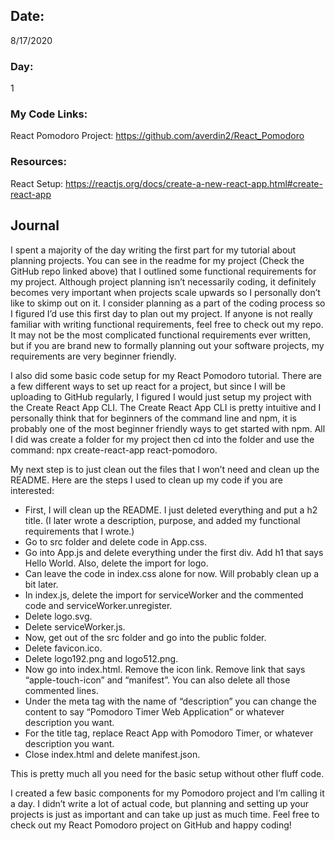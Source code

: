 ## Date:

8/17/2020

### Day:

1

### My Code Links:

React Pomodoro Project: https://github.com/averdin2/React_Pomodoro

### Resources:

React Setup: https://reactjs.org/docs/create-a-new-react-app.html#create-react-app

## Journal

I spent a majority of the day writing the first part for my tutorial about planning projects. You can see in the readme for my project (Check the GitHub repo linked above) that I outlined some functional requirements for my project. Although project planning isn’t necessarily coding, it definitely becomes very important when projects scale upwards so I personally don’t like to skimp out on it. I consider planning as a part of the coding process so I figured I’d use this first day to plan out my project. If anyone is not really familiar with writing functional requirements, feel free to check out my repo. It may not be the most complicated functional requirements ever written, but if you are brand new to formally planning out your software projects, my requirements are very beginner friendly.

I also did some basic code setup for my React Pomodoro tutorial. There are a few different ways to set up react for a project, but since I will be uploading to GitHub regularly, I figured I would just setup my project with the Create React App CLI. The Create React App CLI is pretty intuitive and I personally think that for beginners of the command line and npm, it is probably one of the most beginner friendly ways to get started with npm. All I did was create a folder for my project then cd into the folder and use the command: npx create-react-app react-pomodoro.

My next step is to just clean out the files that I won’t need and clean up the README. Here are the steps I used to clean up my code if you are interested:

- First, I will clean up the README. I just deleted everything and put a h2 title. (I later wrote a description, purpose, and added my functional requirements that I wrote.)
- Go to src folder and delete code in App.css.
- Go into App.js and delete everything under the first div. Add h1 that says Hello World. Also, delete the import for logo.
- Can leave the code in index.css alone for now. Will probably clean up a bit later.
- In index.js, delete the import for serviceWorker and the commented code and serviceWorker.unregister.
- Delete logo.svg.
- Delete serviceWorker.js.
- Now, get out of the src folder and go into the public folder.
- Delete favicon.ico.
- Delete logo192.png and logo512.png.
- Now go into index.html. Remove the icon link. Remove link that says “apple-touch-icon” and “manifest”. You can also delete all those commented lines.
- Under the meta tag with the name of “description” you can change the content to say “Pomodoro Timer Web Application” or whatever description you want.
- For the title tag, replace React App with Pomodoro Timer, or whatever description you want.
- Close index.html and delete manifest.json.

This is pretty much all you need for the basic setup without other fluff code.

I created a few basic components for my Pomodoro project and I’m calling it a day. I didn’t write a lot of actual code, but planning and setting up your projects is just as important and can take up just as much time. Feel free to check out my React Pomodoro project on GitHub and happy coding!
